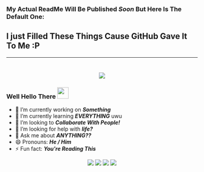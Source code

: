 ### My Actual ReadMe Will Be Published ***Soon*** But Here Is The Default One:

## I just Filled These Things Cause GitHub Gave It To Me :P

<hr>
<h1 align="center">
  <a href="https://git.io/typing-svg">
    <img src="https://readme-typing-svg.herokuapp.com/?lines=Hello,+There!+👋;This+is+PndaBoi;Nice+to+meet+you!&center=true&size=30">
  </a>
</h1>

### Well Hello There <img src="https://raw.githubusercontent.com/MartinHeinz/MartinHeinz/master/wave.gif" width="30px">

- 🔭 I’m currently working on ***Something***
- 🌱 I’m currently learning ***EVERYTHING*** uwu
- 👯 I’m looking to ***Collaborate With People!***
- 🤔 I’m looking for help with ***life?***
- 💬 Ask me about ***ANYTHING??***
- 😄 Pronouns: ***He / Him***
- ⚡ Fun fact: ***You're Reading This***

<p align="center">
 
 <img src="https://badges.pufler.dev/visits/pndaboi/pndaboi"/> 
 <img src="https://badges.pufler.dev/years/pndaboi"/>
 <img src="https://badges.pufler.dev/repos/pndaboi"/>
 <img src="https://badges.pufler.dev/commits/monthly/pndaboi" />

</p>
